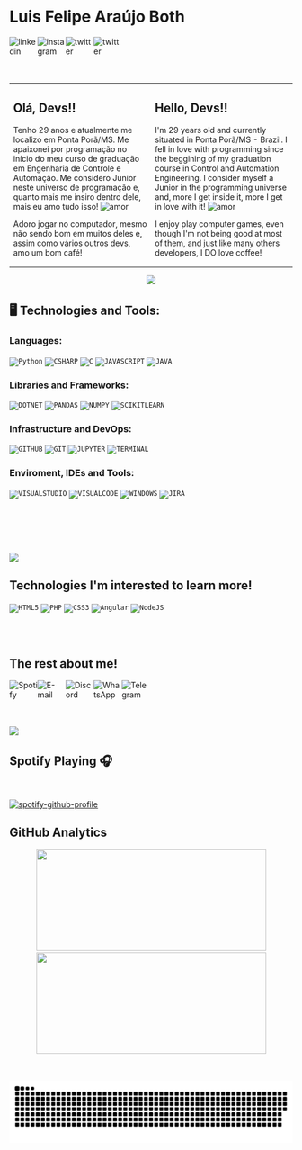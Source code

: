 <!-- <img align="right" width="250px" style="margin-top:-20px" src="https://i.ibb.co/H2Vnn9B/photo-2021-12-23-11-04-10-removebg-preview.png"> -->

</br>
</br>
<div display="inline-block">
 
 <h1 align="left">Luis Felipe Araújo Both</h1>
  <a href="https://www.linkedin.com/in/luis-felipe-both">
    <img align="left" width="50px" src="https://i.ibb.co/d2yzsGD/007-linkedin.png" alt="linkedin" style="vertical-align:top;">
  </a>
  <a href="https://www.instagram.com/luisfelipeboth/">
    <img align="left" width="50px" src="https://i.ibb.co/wRVQPxr/013-instagram.png" alt="instagram" style="vertical-align:top;">
  </a> 
  <a href="https://twitter.com/both_luis">
    <img align="left" width="50px" src="https://i.ibb.co/6g1qLLS/008-twitter.png" alt="twitter" style="vertical-align:top;">
  </a>
  <a href="https://www.facebook.com/LuisFelipeBoth">
    <img align="left" width="50px" src="https://i.ibb.co/dgnVhy2/018-messenger.png" alt="twitter" style="vertical-align:top;">
  </a>
</div>

<br><br>
</br>
</br>

<table border="0" width="100%"
cellpadding="10">
<tr>
<td width="50%" valign="top">

## Olá, Devs!!

Tenho 29 anos e atualmente me localizo em Ponta Porã/MS. Me apaixonei por programação no início do meu curso de graduação em Engenharia de Controle e Automação. Me considero Junior neste universo de programação e, quanto mais me insiro dentro dele, mais eu amo tudo isso!  <img  width="20px" src="https://i.ibb.co/z63dt3f/017-daily-health-app.png" alt="amor" >

Adoro jogar no computador, mesmo não sendo bom em muitos deles e, assim como vários outros devs, amo um bom café!
</td>

<td width="50%" valign="top">

## Hello, Devs!!

I'm 29 years old and currently situated in Ponta Porã/MS - Brazil. I fell in love with programming since the beggining of my graduation course in Control and Automation Engineering. I consider myself a Junior in the programming universe and, more I get inside it, more I get in love with it! 
  <img  width="20px" src="https://i.ibb.co/z63dt3f/017-daily-health-app.png" alt="amor" >

I enjoy play computer games, even though I'm not being good at most of them, and just like many others developers, I DO love coffee!
</td>

</tr>
</table>

<p align="center">
  <img src="https://media.giphy.com/media/SWoSkN6DxTszqIKEqv/giphy.gif" width="350">
</p>


## 🖥️ Technologies and Tools: 
<!-- <img width="300px" align="right" src="https://i.ibb.co/zbTM5w7/photo-2021-12-23-11-04-06-removebg-preview-1.png" style="vertical-align:middle; margin: -50px 0px 0px 0px"> <!-- Avatar -->

### Languages:
<code><img width="40px" src="https://cdn.jsdelivr.net/gh/devicons/devicon/icons/python/python-original-wordmark.svg" title= "Python"/></code>
<code><img width="40px" src="https://cdn.jsdelivr.net/gh/devicons/devicon/icons/csharp/csharp-original.svg" title = "CSHARP"/></code>
<code><img width="40px" src="https://cdn.jsdelivr.net/gh/devicons/devicon/icons/c/c-original.svg" title = "C"/></code>
<code><img width="40px" src="https://cdn.jsdelivr.net/gh/devicons/devicon/icons/javascript/javascript-original.svg" title = "JAVASCRIPT"/></code>
<code><img width="40px" src="https://cdn.jsdelivr.net/gh/devicons/devicon/icons/java/java-original-wordmark.svg" title = "JAVA"/></code>

### Libraries and Frameworks: 
<code><img width="40px" src="https://cdn.jsdelivr.net/gh/devicons/devicon/icons/dotnetcore/dotnetcore-original.svg" title = "DOTNET"/></code>
<code><img width="40px" src="https://cdn.jsdelivr.net/gh/devicons/devicon/icons/pandas/pandas-original-wordmark.svg" title = "PANDAS"/></code>
<code><img width="40px" src="https://cdn.jsdelivr.net/gh/devicons/devicon/icons/numpy/numpy-original.svg" title = "NUMPY"/></code>
<code><img width="40px" src="https://i.ibb.co/9gS6wXc/1200px-Scikit-learn-logo-small-svg.png" title = "SCIKITLEARN"/></code>

### Infrastructure and DevOps:
<code><img width="40px" src="https://cdn.jsdelivr.net/gh/devicons/devicon/icons/github/github-original.svg" title = "GITHUB"/></code> 
<code><img width="40px" src="https://cdn.jsdelivr.net/gh/devicons/devicon/icons/git/git-original.svg" title = "GIT"/></code>
<code><img width="40px" src="https://cdn.jsdelivr.net/gh/devicons/devicon/icons/jupyter/jupyter-original-wordmark.svg" title = "JUPYTER"/></code>
<code><img width="40px" src="https://cdn.jsdelivr.net/gh/devicons/devicon/icons/bash/bash-original.svg" title = "TERMINAL"/></code>

### Enviroment, IDEs and Tools:
<code><img width="40px" src="https://cdn.jsdelivr.net/gh/devicons/devicon/icons/visualstudio/visualstudio-plain.svg" title = "VISUALSTUDIO"/></code> 
<code><img width="40px" src="https://cdn.jsdelivr.net/gh/devicons/devicon/icons/vscode/vscode-original-wordmark.svg" title = "VISUALCODE"/></code>
<code><img width="40px" src="https://cdn.jsdelivr.net/gh/devicons/devicon/icons/windows8/windows8-original.svg" title = "WINDOWS"/></code>
<code><img width="40px" src="https://cdn.jsdelivr.net/gh/devicons/devicon/icons/jira/jira-original-wordmark.svg" title = "JIRA"/></code>

<br><br>
</br>
</br>

<div id="container">
<img src="https://i.ibb.co/x8h08Cx/012-mortarboard.png"  align="left" width="70px" display="inline"/>
</br>
<h2>Technologies I'm interested to learn more! </h2>

<code><img width="40px" src="https://cdn.jsdelivr.net/gh/devicons/devicon/icons/html5/html5-original.svg" title = "HTML5"/></code>
<code><img width="40px" src="https://cdn.jsdelivr.net/gh/devicons/devicon/icons/php/php-original.svg" title = "PHP"/></code>
<code><img width="40px" src="https://cdn.jsdelivr.net/gh/devicons/devicon/icons/css3/css3-original.svg" title = "CSS3"/></code>
<code><img width="40px" src="https://cdn.jsdelivr.net/gh/devicons/devicon/icons/angularjs/angularjs-original.svg" title = "Angular"/></code>
<code><img width="40px" src="https://cdn.jsdelivr.net/gh/devicons/devicon/icons/nodejs/nodejs-original.svg" title = "NodeJS"/></code>

<br>
</br>
</div>
<div display="inline-block">
 
 <h2 align="left">The rest about me!</h2>
  <a href="https://open.spotify.com/user/12168117353?si=4ac109d2fb784471">
    <img align="left" width="50px" src="https://i.ibb.co/2vD4788/004-spotify.png" alt="Spotify" style="vertical-align:top;">
  </a>
  <a href="mailto:luisboth@gmail.com?Subject=Hello%20Luis%20Felipe%20Both">
    <img align="left" width="50px" src="https://i.ibb.co/K0pNkkx/mail-inbox-app.png" alt="E-mail" style="vertical-align:top;">
  </a> 
  <a href="https://www.discordapp.com/users/Luis Felipe Both#6543">
    <img align="left" width="50px" src="https://i.ibb.co/strXVXr/001-discord.png" alt="Discord" style="vertical-align:top;">
  </a>
  <a href="https://wa.me/5567999092746?text=Ola%20Luis%20Felipe%20Both">
    <img align="left" width="50px" src="https://i.ibb.co/2qgffQ9/002-whatsapp.png" alt="WhatsApp" style="vertical-align:top;">
  </a>
  <a href="https://t.me/LuisBoth">
    <img align="left" width="50px" src="https://i.ibb.co/VDDwK8N/006-telegram.png" alt="Telegram" style="vertical-align:top;">
  </a>
</div>

<br></br>
<br></br>


<div id="container">
<img src="https://i.ibb.co/1230qQD/015-music.png"  align="left" width="70px" display="inline" style=""/>
<br>
<h2>Spotify Playing 🎧 </h2>
</div>
<br>

[![spotify-github-profile](https://spotify-github-profile.vercel.app/api/view?uid=12168117353&cover_image=true&theme=default&bar_color=53b14f&bar_color_cover=false)](https://spotify-github-profile.vercel.app/api/view?uid=12168117353&redirect=true)

## GitHub Analytics 

<p align="center">
<a href="https://github.com/luisfelipeboth">
  <img height="180em" width="409px" src="https://github-readme-stats.vercel.app/api?username=luisfelipeboth&count_private=true&show_icons=true&theme=tokyonight" />
  <img height="180em" width="409px" src="https://github-readme-stats-eight-theta.vercel.app/api/top-langs/?username=luisfelipeboth&theme=tokyonight&layout=compact&langs_count=10" />
</a>
</p>
<br>

![Snake animation](https://github.com/luisfelipeboth/luisfelipeboth/blob/output/github-contribution-grid-snake-dark.svg)

